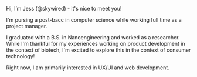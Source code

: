 Hi, I’m Jess (@skywired) - it's nice to meet you!

I'm pursing a post-bacc in computer science while working full time as a project manager.

I graduated with a B.S. in Nanoengineering and worked as a researcher.
While I'm thankful for my experiences working on product development in the context of biotech, I'm excited to explore this in the context of consumer technology!

Right now, I am primarily interested in UX/UI and web development.

<!---
skywired/skywired is a ✨ special ✨ repository because its `README.md` (this file) appears on your GitHub profile.
You can click the Preview link to take a look at your changes.
--->
